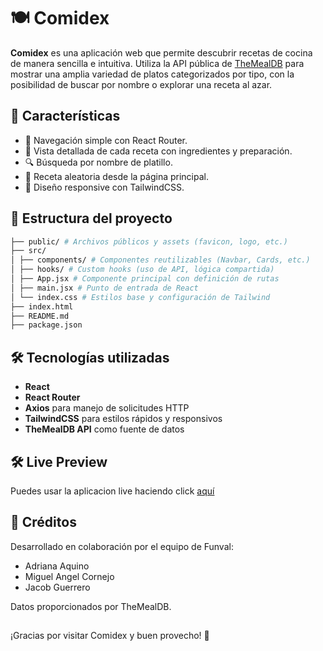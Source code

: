# 🍽️ Comidex

**Comidex** es una aplicación web que permite descubrir recetas de cocina de manera sencilla e intuitiva. Utiliza la API pública de [TheMealDB](https://www.themealdb.com/api.php) para mostrar una amplia variedad de platos categorizados por tipo, con la posibilidad de buscar por nombre o explorar una receta al azar.

## 🚀 Características

- 🧭 Navegación simple con React Router.
- 🍲 Vista detallada de cada receta con ingredientes y preparación.
- 🔍 Búsqueda por nombre de platillo.
- 🎲 Receta aleatoria desde la página principal.
- 🎨 Diseño responsive con TailwindCSS.

## 🧱 Estructura del proyecto
```bash
├── public/ # Archivos públicos y assets (favicon, logo, etc.) 
├── src/ 
│ ├── components/ # Componentes reutilizables (Navbar, Cards, etc.) 
│ ├── hooks/ # Custom hooks (uso de API, lógica compartida) 
│ ├── App.jsx # Componente principal con definición de rutas 
│ ├── main.jsx # Punto de entrada de React 
│ └── index.css # Estilos base y configuración de Tailwind
├── index.html
├── README.md
├── package.json
```

## 🛠️ Tecnologías utilizadas

- **React**
- **React Router**
- **Axios** para manejo de solicitudes HTTP
- **TailwindCSS** para estilos rápidos y responsivos
- **TheMealDB API** como fuente de datos

## 🛠️ Live Preview
Puedes usar la aplicacion live haciendo click [aquí](https://comidex.vercel.app/)

## 🤝 Créditos

Desarrollado en colaboración por el equipo de Funval:
- Adriana Aquino
- Miguel Angel Cornejo
- Jacob Guerrero

Datos proporcionados por TheMealDB.
##
¡Gracias por visitar Comidex y buen provecho! 🍝
